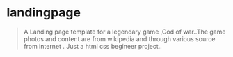# landingpage

>A Landing page template for a legendary game ,God of war..The game  photos and content are from wikipedia and through various source from internet .
Just a html css begineer project.. 


